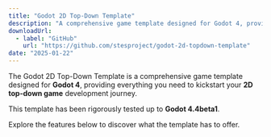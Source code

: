 ```yaml
---
title: "Godot 2D Top-Down Template"
description: "A comprehensive game template designed for Godot 4, providing everything you need to kickstart your 2D top-down game development journey."
downloadUrl:
  - label: "GitHub"
    url: "https://github.com/stesproject/godot-2d-topdown-template"
date: "2025-01-22"
---
```


The Godot 2D Top-Down Template is a comprehensive game template designed for **Godot 4**, providing everything you need to kickstart your **2D top-down game** development journey.

This template has been rigorously tested up to **Godot 4.4beta1**.

Explore the features below to discover what the template has to offer.
